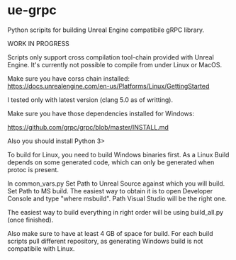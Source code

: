 # ue-grpc
Python scripits for building Unreal Engine compatibile gRPC library.


WORK IN PROGRESS

Scripts only support cross compilation tool-chain provided with Unreal Engine. 
It's currently not possible to compile from under Linux or MacOS.

Make sure you have corss chain installed:
https://docs.unrealengine.com/en-us/Platforms/Linux/GettingStarted

I tested only with latest version (clang 5.0 as of writting).

Make sure you have those dependencies installed for Windows:

https://github.com/grpc/grpc/blob/master/INSTALL.md

Also you should install Python 3>

To build for Linux, you need to build Windows binaries first. 
As a Linux Build depends on some generated code, which can only be generated when protoc is present.

In common_vars.py
Set Path to Unreal Source against which you will build.
Set Path to MS build. The easiest way to obtain it is to open Developer Console and type "where msbuild". Path Visual Studio will be the right one.

The easiest way to build everything in right order will be using build_all.py (once finished).


Also make sure to have at least 4 GB of space for build.  For each build scripts pull different repository, as generating Windows build is not compatibile with Linux.